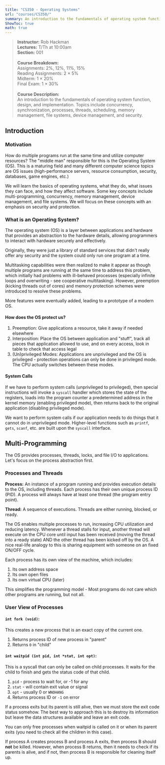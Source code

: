 ```yaml
---
title: "CS350 - Operating Systems"
url: "courses/CS350/"
summary: An introduction to the fundamentals of operating system function, design, and implementation
ShowToc: true
math: true
---
```


> **Instructor:** Rob Hackman \
> **Lectures:** T/Th at 10:00am \
> **Section:** 001 \
> \
> **Course Breakdown:** \
> Assignments: 2%, 12%, 11%, 15% \
> Reading Assignments: 2 $\times$ 5% \
> Midterm: 1 $\times$ 20% \
> Final Exam: 1 $\times$ 30% \
> \
> **Course Description:** \
> An introduction to the fundamentals of operating system function, design, and implementation. Topics include concurrency, synchronization, processes, threads, scheduling, memory management, file systems, device management, and security.

## Introduction

### Motivation
How do multiple programs run at the same time and utilize computer resources? The "middle man" responsible for this is the Operating System (OS). This is a maturing field and many different computer science topics are OS issues (high-performance servers, resource consumption, security, databases, game engines, etc.)

We will learn the basics of operating systems, what they do, what issues they can face, and how they affect software. Some key concepts include multi-programming, concurrency, memory management, device management, and file systems. We will focus on these concepts with an emphasis on security and protection.


### What is an Operating System?

The operating system (OS) is a layer between applications and hardware that provides an abstraction to the hardware details, allowing programmers to interact with hardware securely and effectively.

Originally, they were just a library of standard services that didn't really offer any security and the system could only run one program at a time.

 Multitasking capabilities were then realized to make it appear as though multiple programs are running at the same time to address this problem, which initially had problems with ill-behaved processes (especially infinite loops and overwriting - see cooperative multitasking). However, preemption (kicking threads out of cores) and memory protection schemes were introduced to resolve these problems.

More features were eventually added, leading to a prototype of a modern OS.

#### How does the OS protect us?

1. Preemption: Give applications a resource, take it away if needed elsewhere
2. Interposition: Place the OS between application and "stuff", track all pieces that application allowed to use, and on every access, look in table to check that access legal
3. (Un)privileged Modes: Applications are unprivileged and the OS is privileged - protection operations can only be done in privileged mode. The CPU actually switches between these modes.

#### System Calls

If we have to perform system calls (unprivileged to privileged), then special instructions will invoke a `syscall` handler which stores the state of the registers, loads into the program counter a predetermined address in the kernel memory (enabling privileged mode), then returns back to the original application (disabling privileged mode).

We want to perform system calls if our application needs to do things that it cannot do in unprivileged mode. Higher-level functions such as `printf`, `gets`, `scanf`, etc. are built upon the `syscall` interface.


## Multi-Programming

The OS provides processes, threads, locks, and file I/O to applications. Let's focus on the process abstraction first.

### Processes and Threads

**Process:** An instance of a program running and provides execution details to the OS, including threads. Each process has their own unique process ID (PID). A process will always have at least one thread (the program entry point).

**Thread:** A sequence of executions. Threads are either running, blocked, or ready.

The OS enables multiple processes to run, increasing CPU utilization and reducing latency. Whenever a thread stalls for input, another thread will execute on the CPU core until input has been received (moving the thread into a ready state) AND the other thread has been kicked off by the OS. A nice real-life analogy to this is sharing equipment with someone on an fixed ON/OFF cycle.

Each process has its own view of the machine, which includes:
1. Its own address space
2. Its own open files
3. Its own virtual CPU (later)

This simplifies the programming model - Most programs do not care which other programs are running, but not all.


### User View of Processes

#### `int fork (void)`:
This creates a new process that is an exact copy of the current one.
1. Returns process ID of new process in "parent"
2. Returns `0` in "child"

#### `int waitpid (int pid, int *stat, int opt)`:
This is a syscall that can only be called on child processes. It waits for the child to finish and gets the status code of that child.
1. `pid` - process to wait for, or -1 for any
2. `stat` - will contain exit value or signal
3. `opt` - usually 0 or `WNOHANG`
4. Returns process ID or `-1` on error

If a process exits but its parent is still alive, then we must store the exit code status somehow. The best way to approach this is to destroy its information but leave the data structures available and leave an exit code.

You can only free processes when waitpid is called on it or when its parent exits (you need to check all the children in this case).

If process A creates process B and process A exits, then process B should **not** be killed. However, when process B returns, then it needs to check if its parents is alive, and if not, then process B is responsible for cleaning itself up.





